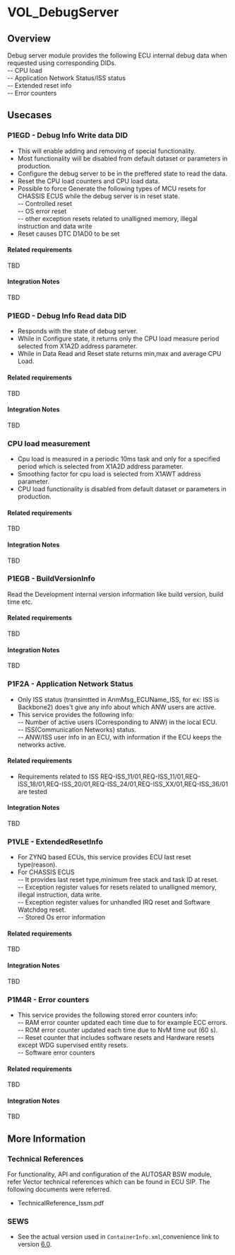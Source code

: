 # VOL_DebugServer

## Overview

Debug server module provides the following ECU internal debug data when requested using corresponding DIDs.<br/>
    -- CPU load<br/>
    -- Application Network Status/ISS status<br/>
    -- Extended reset info<br/>
    -- Error counters
	
## Usecases

### P1EGD - Debug Info Write data DID

* This will enable adding and removing of special functionality.
* Most functionality will be disabled from default dataset or parameters in production.
* Configure the debug server to be in the preffered state to read the data.
* Reset the CPU load counters and CPU load data.
* Possible to force Generate the following types of MCU resets for CHASSIS ECUS while the debug server is in reset state.<br/>
   -- Controlled reset<br/>
   -- OS error reset<br/>
   -- other exception resets related to unalligned memory, illegal instruction and data write
* Reset causes DTC D1AD0 to be set

#### Related requirements
TBD

#### Integration Notes
TBD

### P1EGD - Debug Info Read data DID

* Responds with the state of debug server.
* While in Configure state, it returns only the CPU load measure period selected from X1A2D address parameter.
* While in Data Read and Reset state returns min,max and average CPU Load.

#### Related requirements
TBD

#### Integration Notes
TBD

### CPU load measurement

* Cpu load is measured in a periodic 10ms task and only for a specified period which is selected from X1A2D address parameter.
* Smoothing factor for cpu load is selected from X1AWT address parameter.
* CPU load functionality is disabled from default dataset or parameters in production.

#### Related requirements
TBD

#### Integration Notes
TBD

### P1EGB - BuildVersionInfo

Read the Development internal version information like build version, build time etc.

#### Related requirements
TBD

#### Integration Notes
TBD

### P1F2A - Application Network Status

* Only ISS status (transimtted in AnmMsg_ECUName_ISS, for ex: ISS is Backbone2) does't give any info about which ANW users are active.<br/>
* This service provides the following info:<br/>
    -- Number of active users (Corresponding to ANW) in the local ECU.<br/>
    -- ISS(Communication Networks) status.<br/> 
    -- ANW/ISS user info in an ECU, with information if the ECU keeps the networks active.
    
#### Related requirements

* Requirements related to ISS REQ-ISS_11/01,REQ-ISS_11/01,REQ-ISS_18/01,REQ-ISS_20/01,REQ-ISS_24/01,REQ-ISS_XX/01,REQ-ISS_36/01 are tested

#### Integration Notes
TBD

### P1VLE - ExtendedResetInfo

* For ZYNQ based ECUs, this service provides ECU last reset type(reason).
* For CHASSIS ECUS<br/>
    -- It provides last reset type,minimum free stack and task ID at reset.<br/>
    -- Exception register values for resets related to unalligned memory, illegal instruction, data write.<br/>
    -- Exception register values for unhandled IRQ reset and Software Watchdog reset.<br/>
    -- Stored Os error information
    
#### Related requirements
TBD

#### Integration Notes
TBD

### P1M4R - Error counters
* This service provides the following stored error counters info:<br/>
    -- RAM error counter updated each time due to for example ECC errors.<br/>
    -- ROM error counter updated each time due to NvM time out (60 s).<br/>
    -- Reset counter that includes software resets and Hardware resets except WDG supervised entity resets.<br/>
    -- Software error counters

#### Related requirements
TBD

#### Integration Notes
TBD

## More Information

### Technical References

  For functionality, API and configuration of the AUTOSAR BSW module,<br/> refer Vector technical references which can be found in ECU SIP.
  The following documents were referred.
* TechnicalReference_Issm.pdf

### SEWS

* See the actual version used in `ContainerInfo.xml`,convenience link to version [6.0](https://sews.volvo.net/Sews2/ViewData/ViewContainerData.aspx?ContainerId=26026).

